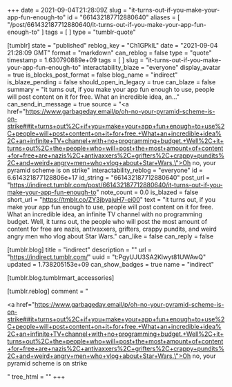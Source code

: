 +++
date = 2021-09-04T21:28:09Z
slug = "it-turns-out-if-you-make-your-app-fun-enough-to"
id = "661432187712880640"
aliases = [ "/post/661432187712880640/it-turns-out-if-you-make-your-app-fun-enough-to" ]
tags = [ ]
type = "tumblr-quote"

[tumblr]
state = "published"
reblog_key = "Ch1GPkIL"
date = "2021-09-04 21:28:09 GMT"
format = "markdown"
can_reblog = false
type = "quote"
timestamp = 1.630790889e+09
tags = [ ]
slug = "it-turns-out-if-you-make-your-app-fun-enough-to"
interactability_blaze = "everyone"
display_avatar = true
is_blocks_post_format = false
blog_name = "indirect"
is_blaze_pending = false
should_open_in_legacy = true
can_blaze = false
summary = "it turns out, if you make your app fun enough to use, people will post content on it for free. What an incredible idea, an..."
can_send_in_message = true
source = "<a href=\"https://www.garbageday.email/p/oh-no-your-pyramid-scheme-is-on-strike##it+turns+out%2C+if+you+make+your+app+fun+enough+to+use%2C+people+will+post+content+on+it+for+free.+What+an+incredible+idea%2C+an+infinite+TV+channel+with+no+programming+budget.+Well%2C+it+turns+out%2C+the+people+who+will+post+the+most+amount+of+content+for+free+are+nazis%2C+antivaxxers%2C+grifters%2C+crappy+pundits%2C+and+weird+angry+men+who+vlog+about+Star+Wars.\">Oh no, your pyramid scheme is on strike</a>"
interactability_reblog = "everyone"
id = 6.614321877128806e+17
id_string = "661432187712880640"
post_url = "https://indirect.tumblr.com/post/661432187712880640/it-turns-out-if-you-make-your-app-fun-enough-to"
note_count = 0.0
is_blazed = false
short_url = "https://tmblr.co/ZY3jbyajuH7-ei00"
text = "it turns out, if you make your app fun enough to use, people will post content on it for free. What an incredible idea, an infinite TV channel with no programming budget. Well, it turns out, the people who will post the most amount of content for free are nazis, antivaxxers, grifters, crappy pundits, and weird angry men who vlog about Star Wars."
can_like = false
can_reply = false

[tumblr.blog]
title = "indirect"
description = ""
url = "https://indirect.tumblr.com/"
uuid = "t:PgyUJU3SA2Klwyt81UWAwQ"
updated = 1.738205153e+09
can_show_badges = true
name = "indirect"

[tumblr.blog.tumblrmart_accessories]

[tumblr.reblog]
comment = "<p><a href=\"https://www.garbageday.email/p/oh-no-your-pyramid-scheme-is-on-strike##it+turns+out%2C+if+you+make+your+app+fun+enough+to+use%2C+people+will+post+content+on+it+for+free.+What+an+incredible+idea%2C+an+infinite+TV+channel+with+no+programming+budget.+Well%2C+it+turns+out%2C+the+people+who+will+post+the+most+amount+of+content+for+free+are+nazis%2C+antivaxxers%2C+grifters%2C+crappy+pundits%2C+and+weird+angry+men+who+vlog+about+Star+Wars.\">Oh no, your pyramid scheme is on strike</a></p>"
tree_html = ""
+++
